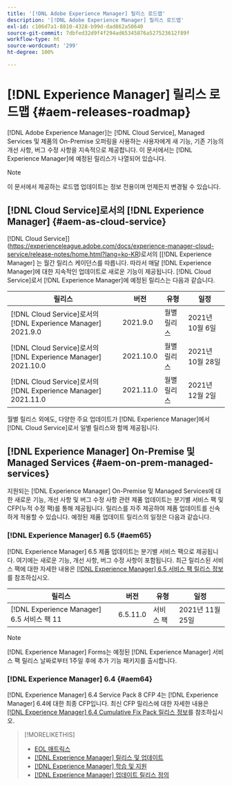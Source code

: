 ```yaml
---
title: '[!DNL Adobe Experience Manager] 릴리스 로드맵'
description: '[!DNL Adobe Experience Manager] 릴리스 로드맵'
exl-id: c106d7a1-8810-4328-b99d-dad862a50640
source-git-commit: 7dbfed32d9f4f294ad65345876a527523612f89f
workflow-type: ht
source-wordcount: '299'
ht-degree: 100%

---
```


# [!DNL Experience Manager] 릴리스 로드맵 {#aem-releases-roadmap}

[!DNL Adobe Experience Manager]는 [!DNL Cloud Service], Managed Services 및 제품의 On-Premise 오퍼링을 사용하는 사용자에게 새 기능, 기존 기능의 개선 사항, 버그 수정 사항을 지속적으로 제공합니다. 이 문서에서는 [!DNL Experience Manager]에 예정된 릴리스가 나열되어 있습니다.

>[!NOTE]
>
>이 문서에서 제공하는 로드맵 업데이트는 정보 전용이며 언제든지 변경될 수 있습니다.

## [!DNL Cloud Service]로서의 [!DNL Experience Manager] {#aem-as-cloud-service}

 [!DNL Cloud Service]](https://experienceleague.adobe.com/docs/experience-manager-cloud-service/release-notes/home.html?lang=ko-KR)로서의 [[!DNL Experience Manager] 는 월간 릴리스 케이던스를 따릅니다. 따라서 매달 [!DNL Experience Manager]에 대한 지속적인 업데이트로 새로운 기능이 제공됩니다. [!DNL Cloud Service]로서 [!DNL Experience Manager]에 예정된 릴리스는 다음과 같습니다.

| 릴리스 | 버전 | 유형 | 일정 |
|---|---|---|---|
| [!DNL Cloud Service]로서의 [!DNL Experience Manager] 2021.9.0 | 2021.9.0 | 월별 릴리스 | 2021년 10월 6일 |
| [!DNL Cloud Service]로서의 [!DNL Experience Manager] 2021.10.0 | 2021.10.0 | 월별 릴리스 | 2021년 10월 28일 |
| [!DNL Cloud Service]로서의 [!DNL Experience Manager] 2021.11.0 | 2021.11.0 | 월별 릴리스 | 2021년 12월 2일 |

월별 릴리스 외에도, 다양한 주요 업데이트가 [!DNL Experience Manager]에서 [!DNL Cloud Service]로서 일별 릴리스와 함께 제공됩니다.

## [!DNL Experience Manager] On-Premise 및 Managed Services {#aem-on-prem-managed-services}

지원되는 [!DNL Experience Manager] On-Premise 및 Managed Services에 대한 새로운 기능, 개선 사항 및 버그 수정 사항 관련 제품 업데이트는 분기별 서비스 팩 및 CFP(누적 수정 팩)를 통해 제공됩니다. 릴리스를 자주 제공하여 제품 업데이트를 신속하게 적용할 수 있습니다. 예정된 제품 업데이트 릴리스의 일정은 다음과 같습니다.

### [!DNL Experience Manager] 6.5 {#aem65}

[!DNL Experience Manager] 6.5 제품 업데이트는 분기별 서비스 팩으로 제공됩니다. 여기에는 새로운 기능, 개선 사항, 버그 수정 사항이 포함됩니다. 최근 릴리스된 서비스 팩에 대한 자세한 내용은 [[!DNL Experience Manager] 6.5 서비스 팩 릴리스 정보](https://experienceleague.adobe.com/docs/experience-manager-65/release-notes/service-pack/sp-release-notes.html?lang=ko-KR)를 참조하십시오.

| 릴리스 | 버전 | 유형 | 일정 |
|---|---|---|---|
| [!DNL Experience Manager] 6.5 서비스 팩 11 | 6.5.11.0 | 서비스 팩 | 2021년 11월 25일 |

>[!NOTE]
>
>[!DNL Experience Manager] Forms는 예정된 [!DNL Experience Manager] 서비스 팩 릴리스 날짜로부터 1주일 후에 추가 기능 패키지를 출시합니다.

### [!DNL Experience Manager] 6.4 {#aem64}

[!DNL Experience Manager] 6.4 Service Pack 8 CFP 4는 [!DNL Experience Manager] 6.4에 대한 최종 CFP입니다. 최신 CFP 릴리스에 대한 자세한 내용은 [[!DNL Experience Manager] 6.4 Cumulative Fix Pack 릴리스 정보](https://experienceleague.adobe.com/docs/experience-manager-64/release-notes/cfp-release-notes.html?lang=ko-KR)를 참조하십시오.

>[!MORELIKETHIS]
>
>* [EOL 매트릭스](https://helpx.adobe.com/kr/support/programs/eol-matrix.html)
>* [[!DNL Experience Manager]  릴리스 및 업데이트 ](https://helpx.adobe.com/kr/experience-manager/aem-releases-updates.html)
>* [[!DNL Experience Manager] 학습 및 지원](https://helpx.adobe.com/kr/support/experience-manager.html)
>* [[!DNL Experience Manager] 업데이트 릴리스 정의](/help/update-release-vehicle-definitions.md)

